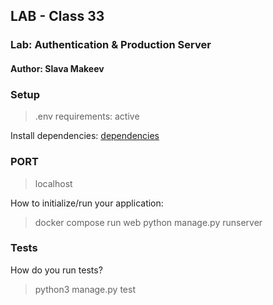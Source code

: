 ## LAB - Class 33

### Lab: Authentication & Production Server

#### Author: Slava Makeev

### Setup

>.env requirements: active

Install dependencies: [dependencies](requirements.txt)

### PORT
>localhost

How to initialize/run your application:

> docker compose run web python manage.py runserver


### Tests

How do you run tests?

>python3 manage.py test
 
 
 
